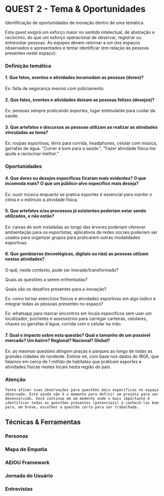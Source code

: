 # QUEST 2 - Tema & Oportunidades

Identificação de oportunidades de inovação dentro de uma temática.

Esta quest exigirá um esforço maior no sentido intelectual, de abstração e raciocínio, do que um esforço operacional de observar, registrar ou entrevistar pessoas. As equipes devem retornar a um dos espaços observados e apresentados e tentar identificar (em relação às pessoas presentes neste espaço):

### Definição temática

#### 1. Que fatos, eventos e atividades incomodam as pessoas (dores)?

Ex: falta de segurança mesmo com policiamento.

#### 2. Que fatos, eventos e atividades deixam as pessoas felizes (desejos)?

Ex: pessoas sempre praticando esportes, lugar estimulante para cuidar da saúde.

#### 3. Que artefatos e discursos as pessoas utilizam ao realizar as atividades vinculadas ao tema?

Ex: roupas esportivas, tênis para corrida, headphones, celular com música, garrafas de água.
"Correr é bom para a saúde.", "Fazer atividade física me ajuda a raciocinar melhor."

### Oportunidades

#### 4. Que dores ou desejos específicos ficaram mais evidentes? O que incomoda mais? O que um público-alvo específico mais deseja?

Ex: ouvir música enquanto se pratica esportes é essencial para manter o clima e o estímulo a atividade física.

#### 5. Que artefatos e/ou processos já existentes poderiam estar sendo utilizados, e não estão?

Ex: caixas de som instaladas ao longo das árvores poderiam oferecer ambientação para os esportistas; aplicativos de redes sociais poderiam ser usados para organizar grupos para praticarem outras modalidades esportivas.

#### 6. Que gambiarras (tecnológicas, digitais ou não) as pessoas utilzam nestas atividades?

O quê, neste contexto, pode ser inovado/transformado? 

Quais as questões a serem enfrentadas? 

Quais são os desafios presentes para a inovação?

Ex: como tornar exercícios físicos e atividades esportivas em algo lúdico e integrar todas as pessoas presentes no espaço?

Ex: whatsapp para marcar encontros em locais específicos sem usar um localizador; pochetes e assessórios para carregar carteiras, celulares, chaves ou garrafas d'água; corrida com o celular na mão.

#### 7. Qual o impacto sobre esta questão? Qual o tamanho de um possível mercado? Um bairro? Regional? Nacional? Global?

Ex: as mesmas questões atingem praças e parques ao longo de todas as grandes cidades do nordeste. Estima-se, com base nos dados do IBGE, que falamos em cerca de 1 milhão de habitates que praticam esportes e atividades físicas nestes locais nesta região do país.

### Atenção

```
Tente afinar suas observações para questões mais específicas no espaço observado. Este ainda não é o momento para definir um projeto para ser desenvolvido. Você continua em um momento onde o mais importante é identificar todas as questões presentes (potenciais) e conhecê-las bem para, em breve, escolher a questão certa para ser trabalhada.
```

## Técnicas & Ferramentas

### Personas

### Mapa de Empatia

### AEIOU Framework

### Jornada do Usuário

### Entrevistas
